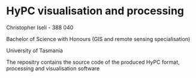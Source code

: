 # HyPC visualisation and processing

Christopher Iseli - 388 040

Bachelor of Science with Honours (GIS and remote sensing specialisation)

University of Tasmania



The repositry contains the source code of the produced HyPC format, processing and visualisation software
